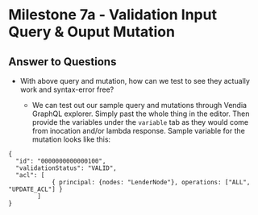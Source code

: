 # Milestone 7a - Validation Input Query & Ouput Mutation

## Answer to Questions

* With above query and mutation, how can we test to see they actually work and syntax-error free?

  * We can test out our sample query and mutations through Vendia GraphQL explorer. Simply past the whole thing in the editor. Then provide the variables under the `variable` tab as they would come from inocation and/or lambda response. Sample variable for the mutation looks like this:
```
{
  "id": "0000000000000100",
  "validationStatus": "VALID",
  "acl": [
            { principal: {nodes: "LenderNode"}, operations: ["ALL", "UPDATE_ACL"] }
        ]
}
```